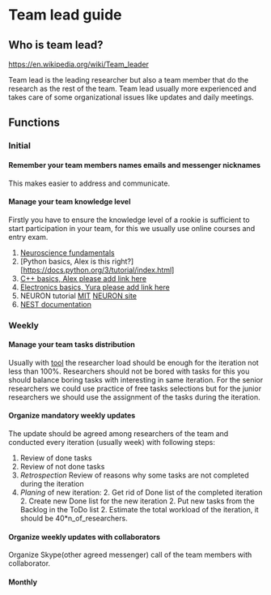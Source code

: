 # Team lead guide

## Who is team lead?

https://en.wikipedia.org/wiki/Team_leader

Team lead is the leading researcher but also a team member that do the research as the rest of the team.
Team lead usually more experienced and takes care of some organizational issues like updates and daily meetings.

## Functions

### Initial 

#### Remember your team members names emails and messenger nicknames
This makes easier to address and communicate.

#### Manage your team knowledge level
Firstly you have to ensure the knowledge level of a rookie is sufficient to start participation in your team, for this we usually use online courses and entry exam.

1. [Neuroscience fundamentals](mcb80x.org)
1. [Python basics, Alex is this right?][https://docs.python.org/3/tutorial/index.html]
1. [C++ basics, Alex please add link here]()
1. [Electronics basics, Yura please add link here]()
1. NEURON tutorial [MIT](http://web.mit.edu/neuron_v7.4/nrntuthtml/index.html) [NEURON site](https://www.neuron.yale.edu/neuron/docs#neuron-beginners)
1. [NEST documentation](https://nest-simulator.readthedocs.io/en/latest/)


### Weekly
#### Manage your team tasks distribution 

Usually with [tool](http://trello.com) the researcher load should be enough for the iteration not less than 100%. Researchers should not be bored with tasks for this you should balance boring tasks with interesting in same iteration. For the senior researchers we could use practice of free tasks selections but for the junior researchers we should use the assignment of the tasks during the iteration.

#### Organize mandatory weekly updates 
The update should be agreed among researchers of the team and conducted every iteration (usually week) with following steps:

1. Review of done tasks 
1. Review of not done tasks
1. *Retrospection* Review of reasons why some tasks are not completed during the iteration 
1. *Planing* of new iteration:
   2. Get rid of Done list of the completed iteration 
   2. Create new Done list for the new iteration
   2. Put new tasks from the Backlog in the ToDo list
   2. Estimate the total workload of the iteration, it should be 40*n_of_researchers.
	
#### Organize weekly updates with collaborators 
Organize Skype(other agreed messenger) call of the team members with collaborator.

#### Monthly 


